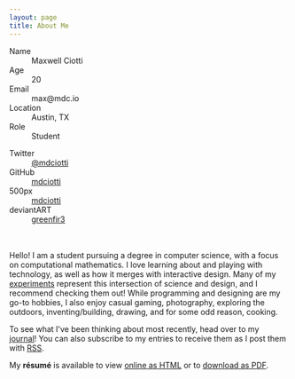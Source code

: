 ```yaml
---
layout: page
title: About Me
---
```


<!-- ![me](/img/avatar512.jpg) -->
<div id="about-me">
	<div class="picture"></div>
	<div class="info">
		<dl>
			<dt>Name</dt><dd>Maxwell Ciotti</dd>
			<dt>Age</dt><dd>20</dd>
			<dt>Email</dt><dd>max@mdc.io</dd>
			<dt>Location</dt><dd>Austin, TX</dd>
			<dt>Role</dt><dd>Student</dd>
		</dl>
		<dl>
			<dt>Twitter</dt><dd><a href="https://www.twitter.com/mdciotti">@mdciotti</a></dd>
			<dt>GitHub</dt><dd><a href="https://www.github.com/mdciotti">mdciotti</a></dd>
			<dt>500px</dt><dd><a href="https://500px.com/mdciotti">mdciotti</a></dd>
			<dt>deviantART</dt><dd><a href="http://greenfir3.deviantart.com">greenfir3</a></dd>
			<dt>&nbsp;</dt><dd>&nbsp;</dd>
		</dl>
	</div>
</div>

Hello! I am a student pursuing a degree in computer science, with a focus on computational mathematics. I love learning about and playing with technology, as well as how it merges with interactive design. Many of my [experiments](/lab/) represent this intersection of science and design, and I recommend checking them out! While programming and designing are my go-to hobbies, I also enjoy casual gaming, photography, exploring the outdoors, inventing/building, drawing, and for some odd reason, cooking.

To see what I've been thinking about most recently, head over to my [journal](/journal/)! You can also subscribe to my entries to receive them as I post them with [RSS](/journal/feed.xml).

My **résumé** is available to view [online as HTML](/resume/) or to [download as PDF](/resume/maxwell-ciotti.pdf).
